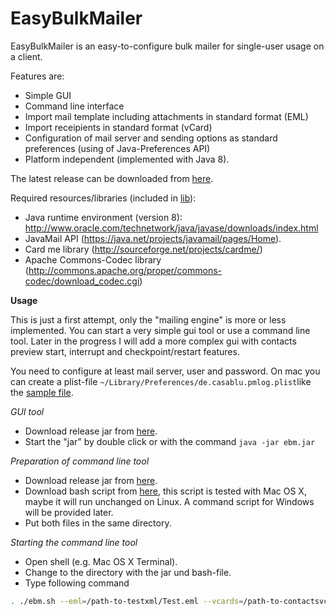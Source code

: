 # EasyBulkMailer

EasyBulkMailer is an easy-to-configure bulk mailer for single-user usage on a client.

Features are:

- Simple GUI
- Command line interface
- Import mail template including attachments in standard format (EML)
- Import receipients in standard format (vCard)
- Configuration of mail server and sending options as standard preferences (using of Java-Preferences API)
- Platform independent (implemented with Java 8).

The latest release can be downloaded from [here](https://github.com/joergflorin/EasyBulkMailer/releases).

Required resources/libraries (included in [lib](https://github.com/joergflorin/EasyBulkMailer/tree/master/lib)):

- Java runtime environment (version 8): http://www.oracle.com/technetwork/java/javase/downloads/index.html
- JavaMail API (https://java.net/projects/javamail/pages/Home).
- Card me library (http://sourceforge.net/projects/cardme/)
- Apache Commons-Codec library (http://commons.apache.org/proper/commons-codec/download_codec.cgi)

**Usage**

This is just a first attempt, only the "mailing engine" is more or less implemented. You can start a very simple gui tool or use a command line tool. Later in the progress I will add a more complex gui with contacts preview start, interrupt and checkpoint/restart features.

You need to configure at least mail server, user and password. On mac you can create a plist-file `~/Library/Preferences/de.casablu.pmlog.plist`like the [sample file]( https://github.com/joergflorin/EasyBulkMailer/blob/master/de.casablu.ebm.plist).

*GUI tool*

- Download release jar from [here](https://github.com/joergflorin/EasyBulkMailer/releases).
- Start the "jar" by double click or with the command `java -jar ebm.jar`

*Preparation of command line tool*

- Download release jar from [here](https://github.com/joergflorin/EasyBulkMailer/releases).
- Download bash script from [here](https://github.com/joergflorin/EasyBulkMailer/tree/master/bash), this script is tested with Mac OS X, maybe it will run unchanged on Linux. A command script for Windows will be provided later.
- Put both files in the same directory.

*Starting the command line tool*

- Open shell (e.g. Mac OS X Terminal).
- Change to the directory with the jar und bash-file.
- Type following command

```bash
. ./ebm.sh --eml=/path-to-testxml/Test.eml --vcards=/path-to-contactsvcf/Contacts.vcf
```